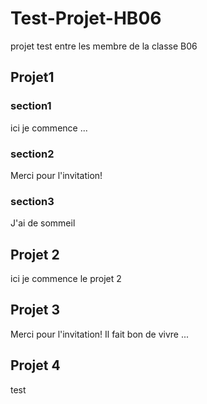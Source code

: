 # Test-Projet-HB06
projet test entre les membre de la classe B06

## Projet1 

### section1
ici je commence ...
### section2
Merci pour l'invitation!


### section3
J'ai de sommeil
## Projet 2 
ici je commence le projet 2



## Projet 3
Merci pour l'invitation!
Il fait bon de vivre ... 

## Projet 4
test 
